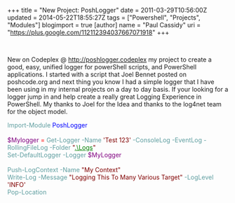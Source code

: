 +++
title = "New Project: PoshLogger"
date = 2011-03-29T10:56:00Z
updated = 2014-05-22T18:55:27Z
tags = ["Powershell", "Projects", "Modules"]
blogimport = true 
[author]
	name = "Paul Cassidy"
	uri = "https://plus.google.com/112112394037667071918"
+++

<p>&#160;</p>  <p>New on Codeplex @ <a href="http://poshlogger.codeplex">http://poshlogger.codeplex</a> my project to create a good, easy, unified logger for powerShell scripts, and PowerShell applications. I started with a script that Joel Bennet posted on poshcode.org and next thing you know I had a simple logger that I have been using in my internal projects on a day to day basis. If your looking for a logger jump in and help create a really great Logging Experience in PowerShell. My thanks to Joel for the Idea and thanks to the log4net team for the object model. </p>  <p><span style="color: #5f9ea0">Import-Module</span><span style="color: #000000"> </span><span style="color: #0000ff">PoshLogger</span><span style="color: #000000">     <br />      <br /></span><span style="color: #800080">$Mylogger</span><span style="color: #000000"> </span><span style="color: #ff0000">=</span><span style="color: #000000"> </span><span style="color: #5f9ea0">Get-Logger</span><span style="color: #000000"> </span><span style="color: #5f9ea0">-Name</span><span style="color: #000000"> </span><span style="color: #800000">'</span><span style="color: #800000">Test 123</span><span style="color: #800000">'</span><span style="color: #000000"> </span><span style="color: #5f9ea0">-ConsoleLog</span><span style="color: #000000"> </span><span style="color: #5f9ea0">-EventLog</span><span style="color: #000000"> </span><span style="color: #5f9ea0">-RollingFileLog</span><span style="color: #000000"> </span><span style="color: #5f9ea0">-Folder</span><span style="color: #000000"> </span><span style="color: #800000">&quot;</span><span style="color: #008000; text-decoration: underline">.\Logs</span><span style="color: #800000">&quot;</span><span style="color: #000000">     <br /></span><span style="color: #5f9ea0">Set-DefaultLogger</span><span style="color: #000000"> </span><span style="color: #5f9ea0">-Logger</span><span style="color: #000000"> </span><span style="color: #800080">$MyLogger</span><span style="color: #000000">     <br />      <br /></span><span style="color: #5f9ea0">Push-LogContext</span><span style="color: #000000"> </span><span style="color: #5f9ea0">-Name</span><span style="color: #000000"> </span><span style="color: #800000">&quot;My Context&quot;</span><span style="color: #000000">     <br /></span><span style="color: #5f9ea0">Write-Log</span><span style="color: #000000"> </span><span style="color: #5f9ea0">-Message</span><span style="color: #000000"> </span><span style="color: #800000">&quot;Logging This To Many Various Target&quot;</span><span style="color: #000000"> </span><span style="color: #5f9ea0">-LogLevel</span><span style="color: #000000"> </span><span style="color: #800000">'</span><span style="color: #800000">INFO</span><span style="color: #800000">'</span><span style="color: #000000">     <br /></span><span style="color: #5f9ea0">Pop-Location</span></p>  
